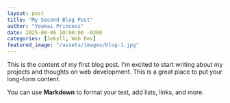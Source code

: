 ```yaml
---
layout: post
title: "My Second Blog Post"
author: "Youkai Princess"
date: 2025-08-06 10:00:00 -0300
categories: [Jekyll, Web Dev]
featured_image: "/assets/images/blog-1.jpg"
---
```


This is the content of my first blog post. I'm excited to start writing about my projects and thoughts on web development. This is a great place to put your long-form content.

You can use **Markdown** to format your text, add lists, links, and more.
